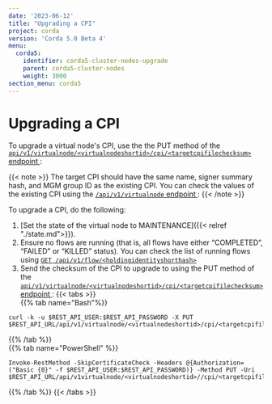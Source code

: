 ```yaml
---
date: '2023-06-12'
title: "Upgrading a CPI"
project: corda
version: 'Corda 5.0 Beta 4'
menu:
  corda5:
    identifier: corda5-cluster-nodes-upgrade
    parent: corda5-cluster-nodes
    weight: 3000
section_menu: corda5
---
```


# Upgrading a CPI

To upgrade a virtual node's CPI, use the the PUT method of the <a href ="../../reference/rest-api/C5_OpenAPI.html#tag/Virtual-Node-API/operation/put_virtualnode__virtualnodeshortid__cpi__targetcpifilechecksum_">`api/v1/virtualnode/<virtualnodeshortid>/cpi/<targetcpifilechecksum>` endpoint </a>:

{{< note >}}
The target CPI should have the same name, signer summary hash, and MGM group ID as the existing CPI. You can check the values of the existing CPI using 
the <a href ="./retrieving.md">`/api/v1/virtualnode` endpoint </a>:
{{< /note >}}

To upgrade a CPI, do the following:

1. [Set the state of the virtual node to MAINTENANCE]({{< relref "./state.md">}}). 
2. Ensure no flows are running (that is, all flows have either “COMPLETED”, “FAILED” or “KILLED” status). You can check the list of running flows using <a href ="../../reference/rest-api/C5_OpenAPI.html#tag/Flow-Management-API/operation/get_flow__holdingidentityshorthash_">`GET /api/v1/flow/<holdingidentityshorthash>` </a>
3. Send the checksum of the CPI to upgrade to using the PUT method of the <a href ="../../reference/rest-api/C5_OpenAPI.html#tag/Virtual-Node-API/operation/put_virtualnode__virtualnodeshortid__cpi__targetcpifilechecksum_">`api/v1/virtualnode/<virtualnodeshortid>/cpi/<targetcpifilechecksum>` endpoint </a>:
{{< tabs >}}   
{{% tab name="Bash"%}}
```shell
curl -k -u $REST_API_USER:$REST_API_PASSWORD -X PUT $REST_API_URL/api/v1/virtualnode/<virtualnodeshortid>/cpi/<targetcpifilechecksum>
```
{{% /tab %}}   
{{% tab name="PowerShell" %}}
```shell
Invoke-RestMethod -SkipCertificateCheck -Headers @{Authorization=("Basic {0}" -f $REST_API_USER:$REST_API_PASSWORD)} -Method PUT -Uri $REST_API_URL/api/v1virtualnode/<virtualnodeshortid>//cpi/<targetcpifilechecksum>
```
{{% /tab %}}   {{< /tabs >}}